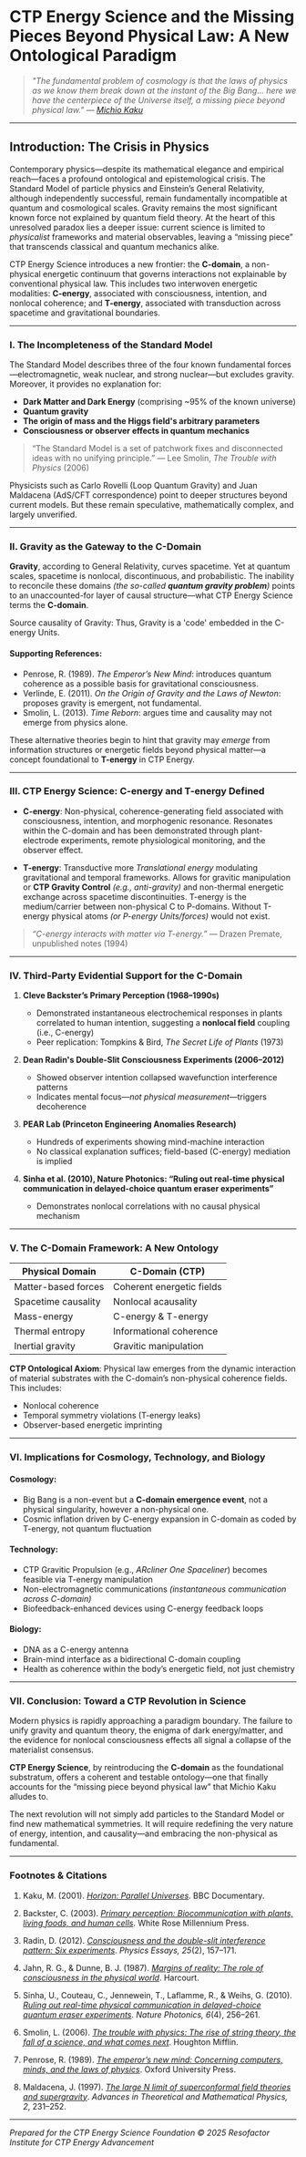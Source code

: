 # CTP Energy Science and the Missing Pieces Beyond Physical Law: A New Ontological Paradigm

>*"The fundamental problem of cosmology is that the laws of physics as we know them break down at the instant of the Big Bang... here we have the centerpiece of the Universe itself, a missing piece beyond physical law." — [Michio Kaku](https://www.bbc.co.uk/science/horizon/2001/parallelunitrans.shtml)*

---

## Introduction: The Crisis in Physics

Contemporary physics—despite its mathematical elegance and empirical reach—faces a profound ontological and epistemological crisis. The Standard Model of particle physics and Einstein’s General Relativity, although independently successful, remain fundamentally incompatible at quantum and cosmological scales. Gravity remains the most significant known force not explained by quantum field theory. At the heart of this unresolved paradox lies a deeper issue: current science is limited to *physicalist* frameworks and material observables, leaving a “missing piece” that transcends classical and quantum mechanics alike.

CTP Energy Science introduces a new frontier: the **C-domain**, a non-physical energetic continuum that governs interactions not explainable by conventional physical law. This includes two interwoven energetic modalities: **C-energy**, associated with consciousness, intention, and nonlocal coherence; and **T-energy**, associated with transduction across spacetime and gravitational boundaries.

---

### I. The Incompleteness of the Standard Model

The Standard Model describes three of the four known fundamental forces—electromagnetic, weak nuclear, and strong nuclear—but excludes gravity. Moreover, it provides no explanation for:

* **Dark Matter and Dark Energy** (comprising \~95% of the known universe)
* **Quantum gravity**
* **The origin of mass and the Higgs field's arbitrary parameters**
* **Consciousness or observer effects in quantum mechanics**

> “The Standard Model is a set of patchwork fixes and disconnected ideas with no unifying principle.” — Lee Smolin, *The Trouble with Physics* (2006)

Physicists such as Carlo Rovelli (Loop Quantum Gravity) and Juan Maldacena (AdS/CFT correspondence) point to deeper structures beyond current models. But these remain speculative, mathematically complex, and largely unverified.

---

### II. Gravity as the Gateway to the C-Domain

**Gravity**, according to General Relativity, curves spacetime. Yet at quantum scales, spacetime is nonlocal, discontinuous, and probabilistic. The inability to reconcile these domains *(the so-called **quantum gravity problem**)* points to an unaccounted-for layer of causal structure—what CTP Energy Science terms the **C-domain**.

Source causality of Gravity: Thus, Gravity is a 'code' embedded in the C-energy Units.

#### Supporting References:

* Penrose, R. (1989). *The Emperor’s New Mind*: introduces quantum coherence as a possible basis for gravitational consciousness.
* Verlinde, E. (2011). *On the Origin of Gravity and the Laws of Newton*: proposes gravity is emergent, not fundamental.
* Smolin, L. (2013). *Time Reborn*: argues time and causality may not emerge from physics alone.

These alternative theories begin to hint that gravity may *emerge* from information structures or energetic fields beyond physical matter—a concept foundational to **T-energy** in CTP Energy.

---

### III. CTP Energy Science: C-energy and T-energy Defined

* **C-energy**: Non-physical, coherence-generating field associated with consciousness, intention, and morphogenic resonance. Resonates within the C-domain and has been demonstrated through plant-electrode experiments, remote physiological monitoring, and the observer effect.

* **T-energy**: Transductive more *Translational energy* modulating gravitational and temporal frameworks. Allows for gravitic manipulation or **CTP Gravity Control** *(e.g., anti-gravity)* and non-thermal energetic exchange across spacetime discontinuities. T-energy is the medium/carrier between non-physical C to P-domains. Without T-energy physical atoms *(or P-energy Units/forces)* would not exist.

> *“C-energy interacts with matter via T-energy.”* — Drazen Premate, unpublished notes (1994)

---

### IV. Third-Party Evidential Support for the C-Domain

1. **Cleve Backster’s Primary Perception (1968–1990s)**

   * Demonstrated instantaneous electrochemical responses in plants correlated to human intention, suggesting a **nonlocal field** coupling (i.e., C-energy)
   * Peer replication: Tompkins & Bird, *The Secret Life of Plants* (1973)

2. **Dean Radin's Double-Slit Consciousness Experiments (2006–2012)**

   * Showed observer intention collapsed wavefunction interference patterns
   * Indicates mental focus—*not physical measurement*—triggers decoherence

3. **PEAR Lab (Princeton Engineering Anomalies Research)**

   * Hundreds of experiments showing mind-machine interaction
   * No classical explanation suffices; field-based (C-energy) mediation is implied

4. **Sinha et al. (2010), Nature Photonics: “Ruling out real-time physical communication in delayed-choice quantum eraser experiments”**

   * Demonstrates nonlocal correlations with no causal physical mechanism

---

### V. The C-Domain Framework: A New Ontology

| **Physical Domain** | **C-Domain (CTP)**        |
| ------------------- | ------------------------- |
| Matter-based forces | Coherent energetic fields |
| Spacetime causality | Nonlocal acausality       |
| Mass-energy         | C-energy & T-energy       |
| Thermal entropy     | Informational coherence   |
| Inertial gravity    | Gravitic manipulation     |

**CTP Ontological Axiom**: Physical law emerges from the dynamic interaction of material substrates with the C-domain’s non-physical coherence fields. This includes:

* Nonlocal coherence
* Temporal symmetry violations (T-energy leaks)
* Observer-based energetic imprinting

---

### VI. Implications for Cosmology, Technology, and Biology

#### Cosmology:

* Big Bang is a non-event but a **C-domain emergence event**, not a physical singularity, however a non-physical one.
* Cosmic inflation driven by C-energy expansion in C-domain as coded by T-energy, not quantum fluctuation

#### Technology:

* CTP Gravitic Propulsion (e.g., *ARcliner One Spaceliner*) becomes feasible via T-energy manipulation
* Non-electromagnetic communications *(instantaneous communication across C-domain)*
* Biofeedback-enhanced devices using C-energy feedback loops

#### Biology:

* DNA as a C-energy antenna
* Brain-mind interface as a bidirectional C-domain coupling
* Health as coherence within the body’s energetic field, not just chemistry

---

### VII. Conclusion: Toward a CTP Revolution in Science

Modern physics is rapidly approaching a paradigm boundary. The failure to unify gravity and quantum theory, the enigma of dark energy/matter, and the evidence for nonlocal consciousness effects all signal a collapse of the materialist consensus.

**CTP Energy Science**, by reintroducing the **C-domain** as the foundational substratum, offers a coherent and testable ontology—one that finally accounts for the “missing piece beyond physical law” that Michio Kaku alludes to.

The next revolution will not simply add particles to the Standard Model or find new mathematical symmetries. It will require redefining the very nature of energy, intention, and causality—and embracing the non-physical as fundamental.

---

### Footnotes & Citations

1. Kaku, M. (2001). *[Horizon: Parallel Universes](https://www.bbc.co.uk/science/horizon/2001/parallelunitrans.shtml)*. BBC Documentary.

2. Backster, C. (2003). *[Primary perception: Biocommunication with plants, living foods, and human cells](https://www.amazon.com/dp/0966435435?tag=ctpenergy03-20)*. White Rose Millennium Press.

3. Radin, D. (2012). *[Consciousness and the double-slit interference pattern: Six experiments](https://doi.org/10.4006/0836-1398-25.2.157)*. *Physics Essays, 25*(2), 157–171.

4. Jahn, R. G., & Dunne, B. J. (1987). *[Margins of reality: The role of consciousness in the physical world](https://www.amazon.com/dp/0151620867?tag=ctpenergy03-20)*. Harcourt.

5. Sinha, U., Couteau, C., Jennewein, T., Laflamme, R., & Weihs, G. (2010). *[Ruling out real-time physical communication in delayed-choice quantum eraser experiments](https://doi.org/10.1038/nphoton.2010.30)*. *Nature Photonics, 6*(4), 256–261.

6. Smolin, L. (2006). *[The trouble with physics: The rise of string theory, the fall of a science, and what comes next](https://www.amazon.com/dp/061891868X?tag=ctpenergy03-20)*. Houghton Mifflin.

7. Penrose, R. (1989). *[The emperor’s new mind: Concerning computers, minds, and the laws of physics](https://www.amazon.com/dp/0192861980?tag=ctpenergy03-20)*. Oxford University Press.

8. Maldacena, J. (1997). *[The large N limit of superconformal field theories and supergravity](https://arxiv.org/abs/hep-th/9711200)*. *Advances in Theoretical and Mathematical Physics, 2*, 231–252.

---

*Prepared for the CTP Energy Science Foundation*
*© 2025 Resofactor Institute for CTP Energy Advancement*
